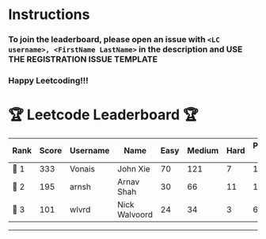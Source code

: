 # Instructions
### To join the leaderboard, please open an issue with `<LC username>, <FirstName LastName>` in the description and USE THE REGISTRATION ISSUE TEMPLATE
### Happy Leetcoding!!!


# 🏆 Leetcode Leaderboard 🏆

| Rank | Score | Username       | Name | Easy | Medium | Hard | Problems Solved |
|------|----------------|-----------------|-------------------|--------------|--------------|--------------|--------------|
| 🥇 1 | 333 | Vonais | John Xie | 70 | 121 | 7 | 198 |
| 🥈 2 | 195 | arnsh | Arnav Shah | 30 | 66 | 11 | 107 |
| 🥉 3 | 101 | wlvrd | Nick Walvoord | 24 | 34 | 3 | 61 |
---